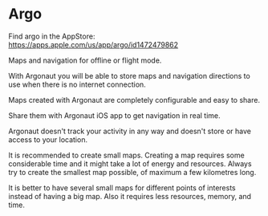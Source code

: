 # Argo

Find argo in the AppStore: https://apps.apple.com/us/app/argo/id1472479862


Maps and navigation for offline or flight mode.


With Argonaut you will be able to store maps and navigation directions to use when there is no internet connection.


Maps created with Argonaut are completely configurable and easy to share.


Share them with Argonaut iOS app to get navigation in real time.


Argonaut doesn't track your activity in any way and doesn't store or have access to your location.


It is recommended to create small maps. Creating a map requires some considerable time and it might take a lot of energy and resources. Always try to create the smallest map possible, of maximum a few kilometres long.


It is better to have several small maps for different points of interests instead of having a big map. Also it requires less resources, memory, and time.
